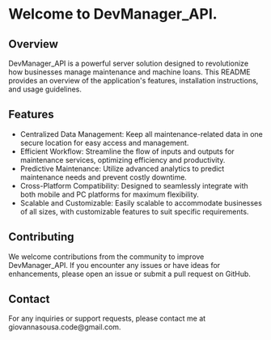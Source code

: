 <body>
    <h1>Welcome to DevManager_API.</h1>
    <h2>Overview</h2>
    <p>DevManager_API is a powerful server solution designed to revolutionize how businesses manage maintenance and machine loans. This README provides an overview of the application's features, installation instructions, and usage guidelines.</p>
    <h2>Features</h2>
    <ul>
        <li>Centralized Data Management: Keep all maintenance-related data in one secure location for easy access and management.</li>
        <li>Efficient Workflow: Streamline the flow of inputs and outputs for maintenance services, optimizing efficiency and productivity.</li>
        <li>Predictive Maintenance: Utilize advanced analytics to predict maintenance needs and prevent costly downtime.</li>
        <li>Cross-Platform Compatibility: Designed to seamlessly integrate with both mobile and PC platforms for maximum flexibility.</li>
        <li>Scalable and Customizable: Easily scalable to accommodate businesses of all sizes, with customizable features to suit specific requirements.</li>
    </ul>
  <h2>Contributing</h2>
  <p>We welcome contributions from the community to improve DevManager_API. If you encounter any issues or have ideas for enhancements, please open an issue or submit a pull request on GitHub.</p>
  <h2>Contact</h2>
  <p>For any inquiries or support requests, please contact me at giovannasousa.code@gmail.com.</p>
</body>

